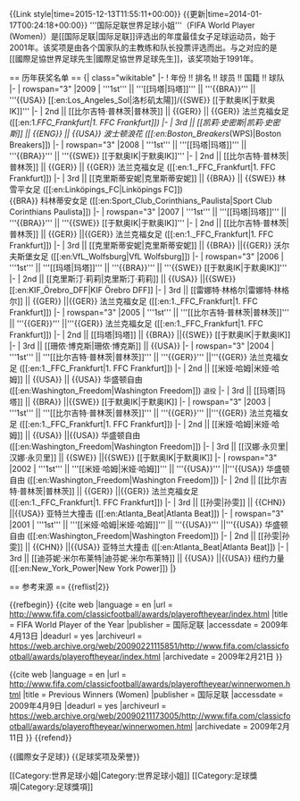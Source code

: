 {{Link style|time=2015-12-13T11:55:11+00:00}}
{{更新|time=2014-01-17T00:24:18+00:00}}
'''国际足联世界足球小姐'''（FIFA World Player (Women)）是[[国际足联|国际足联]]评选出的年度最佳女子足球运动员，始于2001年。该奖项是由各个国家队的主教练和队长投票评选而出。与之对应的是[[國際足協世界足球先生|國際足協世界足球先生]]，该奖项始于1991年。

== 历年获奖名单 ==
{| class="wikitable"
|-
! 年份 !! 排名 !! 球员 !! 国籍 !! 球队
|-
| rowspan="3" |2009 
| '''1st''' || '''[[玛塔|玛塔]]''' || '''{{BRA}}''' || '''{{USA}} [[:en:Los_Angeles_Sol|洛杉矶太陽]]/{{SWE}} [[于默奥IK|于默奥IK]]'''
|-
| 2nd || [[比尔吉特·普林茨|普林茨]] || {{GER}} || {{GER}} 法兰克福女足 ([[:en:1._FFC_Frankfurt|1. FFC Frankfurt]])
|-
| 3rd || [[凯莉·史密斯|凯莉·史密斯]] || {{ENG}} || {{USA}} 波士顿浪花 ([[:en:Boston_Breakers_(WPS)|Boston Breakers]])
|-
| rowspan="3" |2008 
| '''1st''' || '''[[玛塔|玛塔]]''' || '''{{BRA}}''' || '''{{SWE}} [[于默奥IK|于默奥IK]]'''
|-
| 2nd || [[比尔吉特·普林茨|普林茨]] || {{GER}} || {{GER}} 法兰克福女足 ([[:en:1._FFC_Frankfurt|1. FFC Frankfurt]])
|-
| 3rd || [[克里斯蒂安妮|克里斯蒂安妮]] || {{BRA}} || {{SWE}} 林雪平女足 ([[:en:Linköpings_FC|Linköpings FC]])<br />{{BRA}} 科林蒂安女足 ([[:en:Sport_Club_Corinthians_Paulista|Sport Club Corinthians Paulista]])
|-
| rowspan="3" |2007 
| '''1st''' || '''[[玛塔|玛塔]]''' || '''{{BRA}}''' || '''{{SWE}} [[于默奥IK|于默奥IK]]'''
|-
| 2nd || [[比尔吉特·普林茨|普林茨]] || {{GER}} ||{{GER}} 法兰克福女足 ([[:en:1._FFC_Frankfurt|1. FFC Frankfurt]])
|-
| 3rd || [[克里斯蒂安妮|克里斯蒂安妮]] || {{BRA}} ||{{GER}} 沃尔夫斯堡女足 ([[:en:VfL_Wolfsburg|VfL Wolfsburg]])
|-
| rowspan="3" |2006 
| '''1st''' || '''[[玛塔|玛塔]]''' || '''{{BRA}}''' || '''{{SWE}} [[于默奥IK|于默奥IK]]'''
|-
| 2nd || [[克里斯汀·莉莉|克里斯汀·莉莉]] || {{USA}} ||{{SWE}} [[:en:KIF_Örebro_DFF|KIF Örebro DFF]]
|-
| 3rd || [[雷娜特·林格尔|雷娜特·林格尔]] || {{GER}} ||{{GER}} 法兰克福女足 ([[:en:1._FFC_Frankfurt|1. FFC Frankfurt]])
|-
| rowspan="3" |2005 
| '''1st''' || '''[[比尔吉特·普林茨|普林茨]]''' || '''{{GER}}''' ||'''{{GER}} 法兰克福女足 ([[:en:1._FFC_Frankfurt|1. FFC Frankfurt]])
|-
| 2nd || [[玛塔|玛塔]] || {{BRA}} ||{{SWE}} [[于默奥IK|于默奥IK]]
|-
| 3rd || [[珊侬·博克斯|珊侬·博克斯]] || {{USA}} 
|-
| rowspan="3" |2004 
| '''1st''' || '''[[比尔吉特·普林茨|普林茨]]''' || '''{{GER}}''' ||'''{{GER}} 法兰克福女足 ([[:en:1._FFC_Frankfurt|1. FFC Frankfurt]])
|-
| 2nd || [[米娅·哈姆|米娅·哈姆]] || {{USA}} || {{USA}} 华盛顿自由 ([[:en:Washington_Freedom|Washington Freedom]]) <small>退役</small>
|-
| 3rd || [[玛塔|玛塔]] || {{BRA}} ||{{SWE}} [[于默奥IK|于默奥IK]]
|-
| rowspan="3" |2003 
| '''1st''' || '''[[比尔吉特·普林茨|普林茨]]''' || '''{{GER}}''' ||'''{{GER}} 法兰克福女足 ([[:en:1._FFC_Frankfurt|1. FFC Frankfurt]])
|-
| 2nd || [[米娅·哈姆|米娅·哈姆]] || {{USA}} ||{{USA}} 华盛顿自由 ([[:en:Washington_Freedom|Washington Freedom]])
|-
| 3rd || [[汉娜·永贝里|汉娜·永贝里]] || {{SWE}} ||{{SWE}} [[于默奥IK|于默奥IK]]
|-
| rowspan="3" |2002 
| '''1st''' || '''[[米娅·哈姆|米娅·哈姆]]''' || '''{{USA}}''' ||'''{{USA}} 华盛顿自由 ([[:en:Washington_Freedom|Washington Freedom]])
|-
| 2nd || [[比尔吉特·普林茨|普林茨]] || {{GER}} ||{{GER}} 法兰克福女足 ([[:en:1._FFC_Frankfurt|1. FFC Frankfurt]])
|-
| 3rd || [[孙雯|孙雯]] || {{CHN}} ||{{USA}} 亚特兰大撞击 ([[:en:Atlanta_Beat|Atlanta Beat]])
|-
| rowspan="3" |2001 
| '''1st''' || '''[[米娅·哈姆|米娅·哈姆]]''' || '''{{USA}}''' ||'''{{USA}} 华盛顿自由 ([[:en:Washington_Freedom|Washington Freedom]])
|-
| 2nd || [[孙雯|孙雯]] || {{CHN}} ||{{USA}} 亚特兰大撞击 ([[:en:Atlanta_Beat|Atlanta Beat]])
|-
| 3rd || [[迪芬妮·米尔布莱特|迪芬妮·米尔布莱特]] || {{USA}} ||{{USA}} 纽约力量 ([[:en:New_York_Power|New York Power]])
|}

== 参考来源 ==
{{reflist|2}}

{{refbegin}}
{{cite web
 |language    = en
 |url         = http://www.fifa.com/classicfootball/awards/playeroftheyear/index.html
 |title       = FIFA World Player of the Year
 |publisher   = 国际足联
 |accessdate  = 2009年4月13日
 |deadurl     = yes
 |archiveurl  = https://web.archive.org/web/20090221115851/http://www.fifa.com/classicfootball/awards/playeroftheyear/index.html
 |archivedate = 2009年2月21日
}}

{{cite web
 |language    = en
 |url         = http://www.fifa.com/classicfootball/awards/playeroftheyear/winnerwomen.html
 |title       = Previous Winners (Women)
 |publisher   = 国际足联
 |accessdate  = 2009年4月9日
 |deadurl     = yes
 |archiveurl  = https://web.archive.org/web/20090211173005/http://www.fifa.com/classicfootball/awards/playeroftheyear/winnerwomen.html
 |archivedate = 2009年2月11日
}}
{{refend}}

{{國際女子足球}}
{{足球奖项及荣誉}}

[[Category:世界足球小姐|Category:世界足球小姐]]
[[Category:足球獎項|Category:足球獎項]]